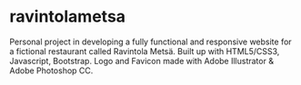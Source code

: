 # ravintolametsa
Personal project in developing a fully functional and responsive website for a fictional restaurant called Ravintola Metsä.  Built up with HTML5/CSS3, Javascript, Bootstrap. Logo and Favicon made with Adobe Illustrator &amp; Adobe Photoshop CC.
